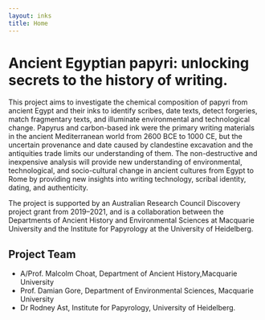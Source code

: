 ```yaml
---
layout: inks
title: Home
---
```

 
# Ancient Egyptian papyri: unlocking secrets to the history of writing. 

This project aims to investigate the chemical composition of papyri from ancient Egypt and their inks to identify scribes, date texts, detect forgeries, match fragmentary texts, and illuminate environmental and technological change. Papyrus and carbon-based ink were the primary writing materials in the ancient Mediterranean world from 2600 BCE to 1000 CE, but the uncertain provenance and date caused by clandestine excavation and the antiquities trade limits our understanding of them. The non-destructive and inexpensive analysis will provide new understanding of environmental, technological, and socio-cultural change in ancient cultures from Egypt to Rome by providing new insights into writing technology, scribal identity, dating, and authenticity.

The project is supported by an Australian Research Council Discovery project grant from 2019–2021, and is a collaboration between the Departments of Ancient History and Environmental Sciences at Macquarie University and the Institute for Papyrology at the University of Heidelberg.

## Project Team

* A/Prof. Malcolm Choat, Department of Ancient History,Macquarie University
* Prof. Damian Gore, Department of Environmental Sciences, Macquarie University
* Dr Rodney Ast, Institute for Papyrology, University of Heidelberg.
